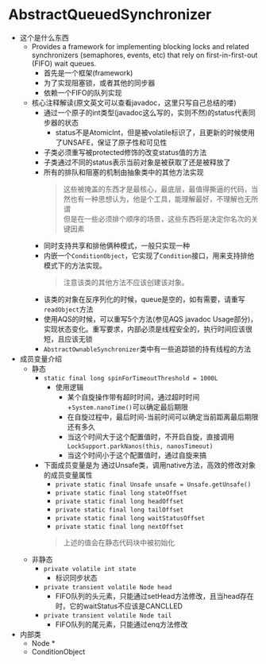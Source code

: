 # AbstractQueuedSynchronizer
* 这个是什么东西
    * Provides a framework for implementing blocking locks and related synchronizers (semaphores, events, etc) that rely on first-in-first-out (FIFO) wait queues.
        * 首先是一个框架(framework)
        * 为了实现阻塞锁，或者其他的同步器
        * 依赖一个FIFO的队列实现
    * 核心注释解读(原文英文可以查看javadoc，这里只写自己总结的喽)
        * 通过一个原子的int类型(javadoc这么写的，实则不然)的status代表同步器的状态
            * status不是AtomicInt，但是被volatile标识了，且更新的时候使用了UNSAFE，保证了原子性和可见性
        * 子类必须重写被protected修饰的改变status值的方法
        * 子类通过不同的status表示当前对象是被获取了还是被释放了
        * 所有的排队和阻塞的机制由抽象类中的其他方法实现
            > 这些被掩盖的东西才是最核心，最底层，最值得撕逼的代码，当然也有一种思想认为，他是个工具，能理解最好，不理解也无所谓  
            但是在一些必须排个顺序的场景，这些东西将是决定你名次的关键因素
        * 同时支持共享和排他俩种模式，一般只实现一种
        * 内嵌一个```ConditionObject```，它实现了```Condition```接口，用来支持排他模式下的方法实现。
            > 注意该类的其他方法不应该创建该对象。
        * 该类的对象在反序列化的时候，queue是空的，如有需要，请重写```readObject```方法
        * 使用AQS的时候，可以重写5个方法(参见AQS javadoc Usage部分)，实现状态变化。重写要求，内部必须是线程安全的，执行时间应该很短，且应该无锁
        * ```AbstractOwnableSynchronizer```类中有一些追踪锁的持有线程的方法
* 成员变量介绍
    * 静态
        * ```static final long spinForTimeoutThreshold = 1000L```
            * 使用逻辑
                * 某个自旋操作带有超时时间，通过超时时间+```System.nanoTime()```可以确定最后期限
                * 在自旋过程中，最后时间-当前时间可以确定当前距离最后期限还有多久
                * 当这个时间大于这个配置值时，不开启自旋，直接调用```LockSupport.parkNanos(this, nanosTimeout)```
                * 当这个时间小于这个配置值时，通过自旋来搞
        * 下面成员变量是为 通过Unsafe类，调用native方法，高效的修改对象的成员变量属性
            * ```private static final Unsafe unsafe = Unsafe.getUnsafe()```
            * ```private static final long stateOffset```
            * ```private static final long headOffset```
            * ```private static final long tailOffset```
            * ```private static final long waitStatusOffset```
            * ```private static final long nextOffset```
            > 上述的值会在静态代码块中被初始化 
    * 非静态
        * ```private volatile int state```
            * 标识同步状态
        * ```private transient volatile Node head```
            * FIFO队列的头元素，只能通过setHead方法修改，且当head存在时，它的waitStatus不应该是CANCLLED
        * ```private transient volatile Node tail```
            * FIFO队列的尾元素，只能通过enq方法修改
* 内部类
    * Node
        * 
    * ConditionObject
    
       